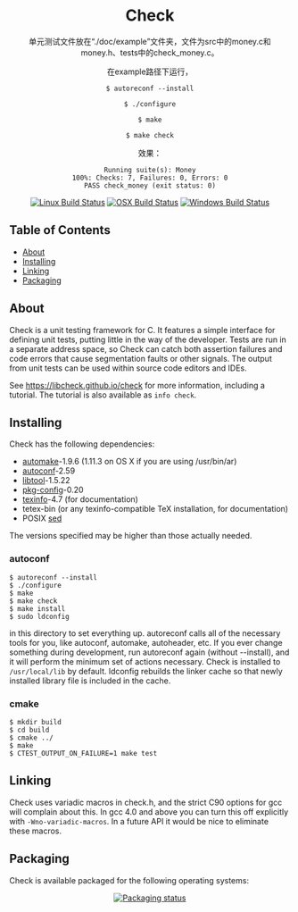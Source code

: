 <div align="center">

# Check

单元测试文件放在“./doc/example”文件夹，文件为src中的money.c和money.h、tests中的check_money.c。

在example路径下运行，

```shell
$ autoreconf --install

$ ./configure

$ make

$ make check
```

效果：

```
Running suite(s): Money
100%: Checks: 7, Failures: 0, Errors: 0
PASS check_money (exit status: 0)
```



[![Linux Build Status](https://github.com/libcheck/check/workflows/linux/badge.svg)](https://github.com/libcheck/check/actions?query=workflow%3Alinux)
[![OSX Build Status](https://github.com/libcheck/check/workflows/osx/badge.svg)](https://github.com/libcheck/check/actions?query=workflow%3Aosx)
[![Windows Build Status](https://github.com/libcheck/check/workflows/windows/badge.svg)](https://github.com/libcheck/check/actions?query=workflow%3Awindows)

</div>

## Table of Contents

 * [About](#about)
 * [Installing](#installing)
 * [Linking](#linking)
 * [Packaging](#packaging)

## About

Check is a unit testing framework for C. It features a simple interface
for defining unit tests, putting little in the way of the
developer. Tests are run in a separate address space, so Check can
catch both assertion failures and code errors that cause segmentation
faults or other signals. The output from unit tests can be used within
source code editors and IDEs.

See https://libcheck.github.io/check for more information, including a
tutorial.  The tutorial is also available as `info check`.

## Installing

Check has the following dependencies:

* [automake](https://www.gnu.org/software/automake/)-1.9.6 (1.11.3 on OS X if you are using /usr/bin/ar)
* [autoconf](https://www.gnu.org/software/autoconf/)-2.59
* [libtool](https://www.gnu.org/software/libtool/)-1.5.22
* [pkg-config](https://www.freedesktop.org/wiki/Software/pkg-config/)-0.20
* [texinfo](https://www.gnu.org/software/texinfo/)-4.7 (for documentation)
* tetex-bin (or any texinfo-compatible TeX installation, for documentation)
* POSIX [sed](https://en.wikipedia.org/wiki/Sed)

The versions specified may be higher than those actually needed.

### autoconf

    $ autoreconf --install
    $ ./configure
    $ make
    $ make check
    $ make install
    $ sudo ldconfig

in this directory to set everything up.  autoreconf calls all of the
necessary tools for you, like autoconf, automake, autoheader, etc.  If
you ever change something during development, run autoreconf again
(without --install), and it will perform the minimum set of actions
necessary.  Check is installed to `/usr/local/lib` by default. ldconfig rebuilds
the linker cache so that newly installed library file is included in the cache.

### cmake

    $ mkdir build
    $ cd build
    $ cmake ../
    $ make
    $ CTEST_OUTPUT_ON_FAILURE=1 make test

## Linking

Check uses variadic macros in check.h, and the strict C90 options for
gcc will complain about this.  In gcc 4.0 and above you can turn this
off explicitly with `-Wno-variadic-macros`.  In a future API it would be
nice to eliminate these macros.

## Packaging

Check is available packaged for the following operating systems:

<div align="center">


[![Packaging status](https://repology.org/badge/vertical-allrepos/check.svg)](https://repology.org/project/check/versions)

</div>
